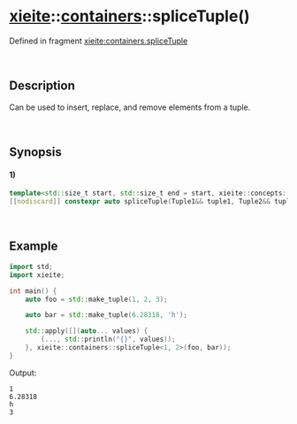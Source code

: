 # [xieite](../../xieite.md)\:\:[containers](../../containers.md)\:\:spliceTuple\(\)
Defined in fragment [xieite:containers.spliceTuple](../../../src/containers/splice_tuple.cpp)

&nbsp;

## Description
Can be used to insert, replace, and remove elements from a tuple.

&nbsp;

## Synopsis
#### 1)
```cpp
template<std::size_t start, std::size_t end = start, xieite::concepts::SpecializationOf<std::tuple> Tuple1, xieite::concepts::SpecializationOf<std::tuple> Tuple2 = std::tuple<>>
[[nodiscard]] constexpr auto spliceTuple(Tuple1&& tuple1, Tuple2&& tuple2 = Tuple2()) noexcept;
```

&nbsp;

## Example
```cpp
import std;
import xieite;

int main() {
    auto foo = std::make_tuple(1, 2, 3);

    auto bar = std::make_tuple(6.28318, 'h');

    std::apply([](auto... values) {
        (..., std::println("{}", values));
    }, xieite::containers::spliceTuple<1, 2>(foo, bar));
}
```
Output:
```
1
6.28318
h
3
```
